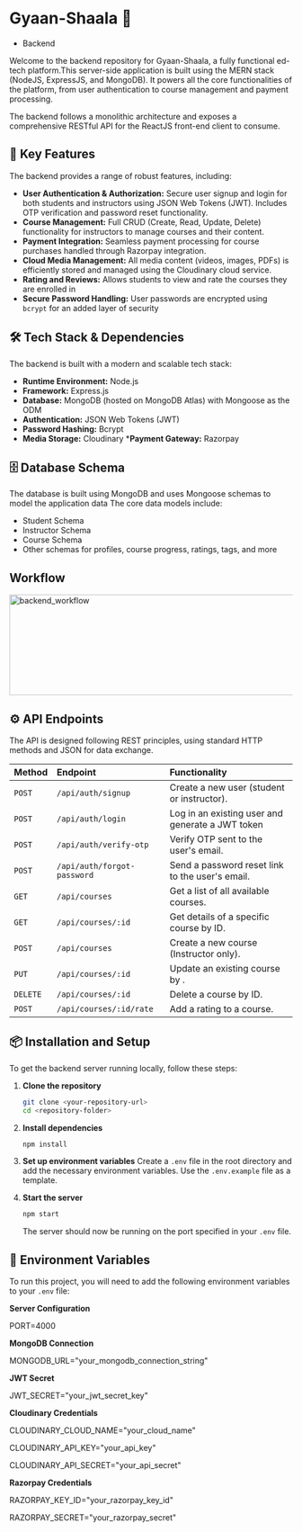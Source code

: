 # Gyaan-Shaala 📑
- Backend

Welcome to the backend repository for Gyaan-Shaala, a fully functional ed-tech platform.This server-side application is built using the MERN stack (NodeJS, ExpressJS, and MongoDB). It powers all the core functionalities of the platform, from user authentication to course management and payment processing.

The backend follows a monolithic architecture and exposes a comprehensive RESTful API for the ReactJS front-end client to consume.

## 🚀 Key Features

The backend provides a range of robust features, including:

* **User Authentication & Authorization:** Secure user signup and login for both students and instructors using JSON Web Tokens (JWT). Includes OTP verification and password reset functionality.
* **Course Management:** Full CRUD (Create, Read, Update, Delete) functionality for instructors to manage courses and their content.
* **Payment Integration:** Seamless payment processing for course purchases handled through Razorpay integration.
* **Cloud Media Management:** All media content (videos, images, PDFs) is efficiently stored and managed using the Cloudinary cloud service.
* **Rating and Reviews:** Allows students to view and rate the courses they are enrolled in
* **Secure Password Handling:** User passwords are encrypted using `bcrypt` for an added layer of security

## 🛠️ Tech Stack & Dependencies

The backend is built with a modern and scalable tech stack:

* **Runtime Environment:** Node.js 
* **Framework:** Express.js
* **Database:** MongoDB (hosted on MongoDB Atlas) with Mongoose as the ODM 
* **Authentication:** JSON Web Tokens (JWT)
* **Password Hashing:** Bcrypt
* **Media Storage:** Cloudinary 
***Payment Gateway:** Razorpay 

## 🗄️ Database Schema

The database is built using MongoDB and uses Mongoose schemas to model the application data The core data models include:
* Student Schema 
* Instructor Schema 
* Course Schema 
* Other schemas for profiles, course progress, ratings, tags, and more

## Workflow 

<img width="768" height="179" alt="backend_workflow" src="https://github.com/user-attachments/assets/11b6a0fd-f228-4b2c-bbbf-ad203f1b6143" />



## ⚙️ API Endpoints

The API is designed following REST principles, using standard HTTP methods and JSON for data exchange.

| Method | Endpoint                    | Functionality                                    |
| :----- | :-------------------------- | :----------------------------------------------- |
| `POST` | `/api/auth/signup`          | Create a new user (student or instructor).        |
| `POST` | `/api/auth/login`           | Log in an existing user and generate a JWT token |
| `POST` | `/api/auth/verify-otp`      | Verify OTP sent to the user's email.            |
| `POST` | `/api/auth/forgot-password` | Send a password reset link to the user's email. |
| `GET`  | `/api/courses`              | Get a list of all available courses.            |
| `GET`  | `/api/courses/:id`          | Get details of a specific course by ID.           |
| `POST` | `/api/courses`              | Create a new course (Instructor only).            |
| `PUT`  | `/api/courses/:id`          | Update an existing course by .                  |
| `DELETE`| `/api/courses/:id`         | Delete a course by ID.                            |
| `POST` | `/api/courses/:id/rate`     | Add a rating to a course.                         |

## 📦 Installation and Setup

To get the backend server running locally, follow these steps:

1.  **Clone the repository**
    ```sh
    git clone <your-repository-url>
    cd <repository-folder>
    ```

2.  **Install dependencies**
    ```sh
    npm install
    ```

3.  **Set up environment variables**
    Create a `.env` file in the root directory and add the necessary environment variables. Use the `.env.example` file as a template.

4.  **Start the server**
    ```sh
    npm start
    ```
    The server should now be running on the port specified in your `.env` file.

## 🔑 Environment Variables

To run this project, you will need to add the following environment variables to your `.env` file:

**Server Configuration**

PORT=4000

**MongoDB Connection** 

MONGODB_URL="your_mongodb_connection_string"

**JWT Secret** 

JWT_SECRET="your_jwt_secret_key"

**Cloudinary Credentials**

CLOUDINARY_CLOUD_NAME="your_cloud_name"

CLOUDINARY_API_KEY="your_api_key"

CLOUDINARY_API_SECRET="your_api_secret"

**Razorpay Credentials** 

RAZORPAY_KEY_ID="your_razorpay_key_id"

RAZORPAY_SECRET="your_razorpay_secret"
